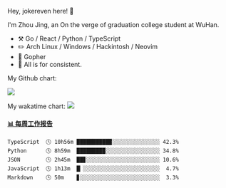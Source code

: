 Hey, jokereven here! 👋

I'm Zhou Jing, an On the verge of graduation college student at WuHan.

-   :hammer_and_pick: Go / React / Python / TypeScript
-   :pencil2: Arch Linux / Windows / Hackintosh / Neovim
-   :seedling: Gopher
-   :thought_balloon: All is for consistent.

My Github chart:

![](https://ghchart.rshah.org/JonnieWayy)

My wakatime chart:
![](https://wakatime.com/share/@jokereven/1679dc82-4bf9-4b63-9203-390d608503de.png)

<!-- waka-box start -->
#### <a href="https://gist.github.com/9f8118785e2d128d746db5f61b0e0a2a" target="_blank">📊 每周工作报告</a>
```text
TypeScript  🕓 10h56m ███████████░░░░░░░░░░░░░░░ 42.3%
Python      🕓 8h59m  █████████░░░░░░░░░░░░░░░░░ 34.8%
JSON        🕓 2h45m  ██▊░░░░░░░░░░░░░░░░░░░░░░░ 10.6%
JavaScript  🕓 1h13m  █▏░░░░░░░░░░░░░░░░░░░░░░░░  4.7%
Markdown    🕓 50m    ▊░░░░░░░░░░░░░░░░░░░░░░░░░  3.3%
```
<!-- Powered by https://github.com/journey-ad/waka-box-go . -->
<!-- waka-box end -->
